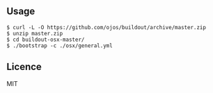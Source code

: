 ## Usage
 
```
$ curl -L -O https://github.com/ojos/buildout/archive/master.zip
$ unzip master.zip
$ cd buildout-osx-master/
$ ./bootstrap -c ./osx/general.yml
```

## Licence

MIT
